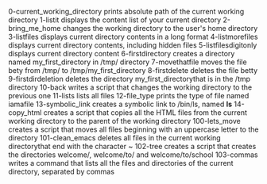 0-current_working_directory prints absolute path of the current working directory
1-listit displays the content list of your current directory
2-bring_me_home changes the working directory to the user's home directory
3-listfiles displays current directory contents in a long format
4-listmorefiles displays current directory contents, including hidden files
5-listfilesdigitonly displays current directory content
6-firstdirectory creates a directory named my_first_directory in /tmp/ directory
7-movethatfile moves the file bety from /tmp/ to /tmp/my_first_directory
8-firstdelete deletes the file betty
9-firstdirdeletion deletes the directory my_first_directorythat is in the /tmp directory
10-back writes a script that changes the working directory to the previous one
11-lists lists all files
12-file_type prints the type of file named iamafile
13-symbolic_link creates a symbolic link to /bin/ls, named __ls__
14-copy_html creates a script that copies all the HTML files from the current working directory to the parent of the working directory
100-lets_move creates a script that moves all files beginning with an uppercase letter to the directory
101-clean_emacs deletes all files in the current working directorythat end with the character ~
102-tree creates a script that creates the directories welcome/, welcome/to/ and welcome/to/school
103-commas writes a command that lists all the files and directories of the current directory, separated by commas
